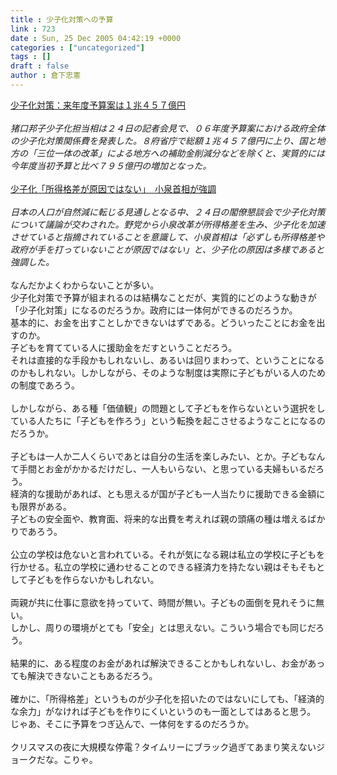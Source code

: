 ```yaml
---
title : 少子化対策への予算
link : 723
date : Sun, 25 Dec 2005 04:42:19 +0000
categories : ["uncategorized"]
tags : []
draft : false
author : 倉下忠憲
---
```


<A HREF="http://www.mainichi-msn.co.jp/keizai/seisaku/news/20051224k0000e010051000c.html" TARGET="_blank">少子化対策：来年度予算案は１兆４５７億円</A><BR><BR><I>猪口邦子少子化担当相は２４日の記者会見で、０６年度予算案における政府全体の少子化対策関係費を発表した。８府省庁で総額１兆４５７億円に上り、国と地方の「三位一体の改革」による地方への補助金削減分などを除くと、実質的には今年度当初予算と比べ７９５億円の増加となった。</I><BR><BR><A HREF="http://www.asahi.com/politics/update/1224/006.html" TARGET="_blank">少子化「所得格差が原因ではない」　小泉首相が強調</A><BR><BR><I>日本の人口が自然減に転じる見通しとなる中、２４日の閣僚懇談会で少子化対策について議論が交わされた。野党から小泉改革が所得格差を生み、少子化を加速させていると指摘されていることを意識して、小泉首相は「必ずしも所得格差や政府が手を打っていないことが原因ではない」と、少子化の原因は多様であると強調した。 </I><BR><BR>なんだかよくわからないことが多い。<BR>少子化対策で予算が組まれるのは結構なことだが、実質的にどのような動きが「少子化対策」になるのだろうか。政府には一体何ができるのだろうか。<BR>基本的に、お金を出すことしかできないはずである。どういったことにお金を出すのか。<BR>子どもを育てている人に援助金をだすということだろう。<BR>それは直接的な手段かもしれないし、あるいは回りまわって、ということになるのかもしれない。しかしながら、そのような制度は実際に子どもがいる人のための制度であろう。<BR><BR>しかしながら、ある種「価値観」の問題として子どもを作らないという選択をしている人たちに「子どもを作ろう」という転換を起こさせるようなことになるのだろうか。<BR><BR>子どもは一人か二人くらいであとは自分の生活を楽しみたい、とか。子どもなんて手間とお金がかかるだけだし、一人もいらない、と思っている夫婦もいるだろう。<BR>経済的な援助があれば、とも思えるが国が子ども一人当たりに援助できる金額にも限界がある。<BR>子どもの安全面や、教育面、将来的な出費を考えれば親の頭痛の種は増えるばかりであろう。<BR><BR>公立の学校は危ないと言われている。それが気になる親は私立の学校に子どもを行かせる。私立の学校に通わせることのできる経済力を持たない親はそもそもとして子どもを作らないかもしれない。<BR><BR>両親が共に仕事に意欲を持っていて、時間が無い。子どもの面倒を見れそうに無い。<BR>しかし、周りの環境がとても「安全」とは思えない。こういう場合でも同じだろう。<BR><BR>結果的に、ある程度のお金があれば解決できることかもしれないし、お金があっても解決できないこともあるだろう。<BR><BR>確かに、「所得格差」というものが少子化を招いたのではないにしても、「経済的な余力」がなければ子どもを作りにくいというのも一面としてはあると思う。<BR>じゃあ、そこに予算をつぎ込んで、一体何をするのだろうか。<BR><BR>クリスマスの夜に大規模な停電？タイムリーにブラック過ぎてあまり笑えないジョークだな。こりゃ。<br><br>
